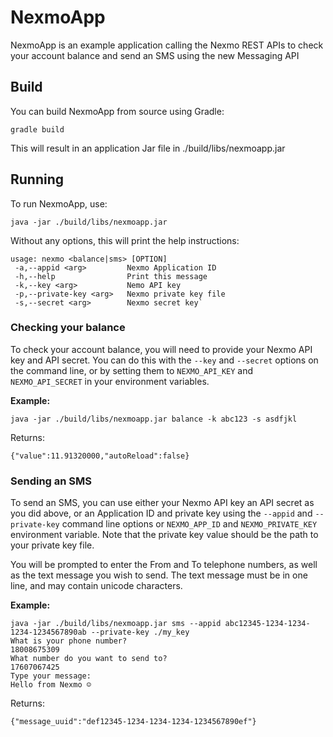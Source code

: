 # NexmoApp

NexmoApp is an example application calling the Nexmo REST APIs to check your account balance and send an SMS using the new Messaging API

## Build

You can build NexmoApp from source using Gradle:

```
gradle build
```

This will result in an application Jar file in ./build/libs/nexmoapp.jar

## Running

To run NexmoApp, use:

```
java -jar ./build/libs/nexmoapp.jar
```

Without any options, this will print the help instructions:

```
usage: nexmo <balance|sms> [OPTION]
 -a,--appid <arg>         Nexmo Application ID
 -h,--help                Print this message
 -k,--key <arg>           Nemo API key
 -p,--private-key <arg>   Nexmo private key file
 -s,--secret <arg>        Nexmo secret key`
```

### Checking your balance

To check your account balance, you will need to provide your Nexmo API key and API secret. You can do this with the `--key` and `--secret` options on the command line, or by setting them to `NEXMO_API_KEY` and `NEXMO_API_SECRET` in your environment variables.

**Example:**

```
java -jar ./build/libs/nexmoapp.jar balance -k abc123 -s asdfjkl
```

Returns:
```
{"value":11.91320000,"autoReload":false}
```

### Sending an SMS

To send an SMS, you can use either your Nexmo API key an API secret as you did above, or an Application ID and private key using the `--appid` and `--private-key` command line options or `NEXMO_APP_ID` and `NEXMO_PRIVATE_KEY` environment variable. Note that the private key value should be the path to your private key file.

You will be prompted to enter the From and To telephone numbers, as well as the text message you wish to send. The text message must be in one line, and may contain unicode characters.

**Example:**

```
java -jar ./build/libs/nexmoapp.jar sms --appid abc12345-1234-1234-1234-1234567890ab --private-key ./my_key
What is your phone number?
18008675309
What number do you want to send to?
17607067425
Type your message:
Hello from Nexmo ☺
```

Returns:
```
{"message_uuid":"def12345-1234-1234-1234-1234567890ef"}
```